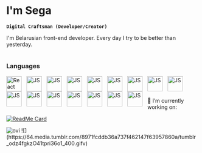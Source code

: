 # I'm Sega

**`Digital Craftsman (Developer/Creator)`**

I'm Belarusian front-end developer. Every day I try to be better than yesterday.

#

### Languages
<img align="left" alt="React" width="40px" style="padding-right:10px" src="https://cdn.jsdelivr.net/gh/devicons/devicon/icons/react/react-original.svg"/>
<img align="left" alt="JS" width="40px" style="padding-right:10px" src="https://cdn.jsdelivr.net/gh/devicons/devicon/icons/javascript/javascript-original.svg"/>
<img align="left" alt="JS" width="40px" style="padding-right:10px" src="https://cdn.jsdelivr.net/gh/devicons/devicon/icons/typescript/typescript-original.svg" />
<img align="left" alt="JS" width="40px" style="padding-right:10px"  src="https://cdn.jsdelivr.net/gh/devicons/devicon/icons/html5/html5-original.svg" />
<img align="left" alt="JS" width="40px" style="padding-right:10px"  src="https://cdn.jsdelivr.net/gh/devicons/devicon/icons/css3/css3-original.svg" />
<img align="left" alt="JS" width="40px" style="padding-right:10px"  src="https://cdn.jsdelivr.net/gh/devicons/devicon/icons/tailwindcss/tailwindcss-plain.svg" />
<img align="left" alt="JS" width="40px" style="padding-right:10px"  src="https://cdn.jsdelivr.net/gh/devicons/devicon/icons/threejs/threejs-original.svg" />
<img align="left" alt="JS" width="40px" style="padding-right:10px"  src="https://cdn.jsdelivr.net/gh/devicons/devicon/icons/materialui/materialui-original.svg" />
<img align="left" alt="JS" width="40px" style="padding-right:10px"  src="https://cdn.jsdelivr.net/gh/devicons/devicon/icons/redux/redux-original.svg" />
<img align="left" alt="JS" width="40px" style="padding-right:10px"  src="https://cdn.jsdelivr.net/gh/devicons/devicon/icons/nodejs/nodejs-original.svg" />
<img align="left" alt="JS" width="40px" style="padding-right:10px"  src="https://cdn.jsdelivr.net/gh/devicons/devicon/icons/express/express-original.svg" />
<img align="left" alt="JS" width="40px" style="padding-right:10px"  src="https://cdn.jsdelivr.net/gh/devicons/devicon/icons/jest/jest-plain.svg" />
<img align="left" alt="JS" width="40px" style="padding-right:10px"  src="https://testing-library.com/img/logo-large.png" />
<img align="left" alt="JS" width="40px" style="padding-right:10px"  src="https://seeklogo.com/images/F/framer-motion-logo-DA1E33CAA1-seeklogo.com.png" />
<img align="left" alt="JS" width="40px" style="padding-right:10px"  src="https://gw.alipayobjects.com/zos/rmsportal/KDpgvguMpGfqaHPjicRK.svg" />
<img align="left" alt="JS" width="40px" style="padding-right:10px"  src="https://seeklogo.com/images/G/github-actions-logo-031704BDC6-seeklogo.com.png" />
<br/>

#

🔭 I’m currently working on:

[![ReadMe Card](https://github-readme-stats.vercel.app/api/pin/?username=Segacnd&repo=perfect-todo)](https://github.com/Segacnd/perfect-todo) 

<img src="https://github-readme-stats.vercel.app/api/top-langs?username=Segacnd&show_icons=true&locale=en&layout=compact&theme=chartreuse-dark" alt="ovi" />
![](https://64.media.tumblr.com/8971fcddb36a737f462147f63957860a/tumblr_odz4fgkzO41tpri36o1_400.gifv)
